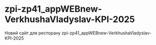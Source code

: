 # zpi-zp41_appWEBnew-VerkhushaVladyslav-KPI-2025
Новий сайт для ресторану
zpi-zp41_appWEBnew-VerkhushaVladyslav-KPI-2025
